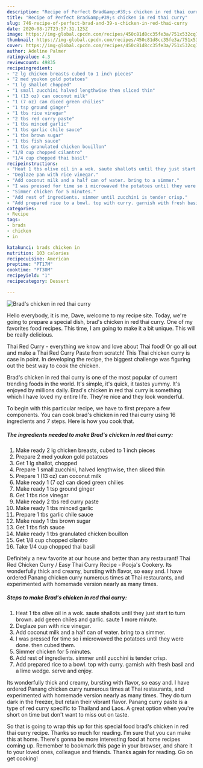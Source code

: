 ```yaml
---
description: "Recipe of Perfect Brad&amp;#39;s chicken in red thai curry"
title: "Recipe of Perfect Brad&amp;#39;s chicken in red thai curry"
slug: 746-recipe-of-perfect-brad-and-39-s-chicken-in-red-thai-curry
date: 2020-08-17T23:57:31.125Z
image: https://img-global.cpcdn.com/recipes/450c81d8cc35fe3a/751x532cq70/brads-chicken-in-red-thai-curry-recipe-main-photo.jpg
thumbnail: https://img-global.cpcdn.com/recipes/450c81d8cc35fe3a/751x532cq70/brads-chicken-in-red-thai-curry-recipe-main-photo.jpg
cover: https://img-global.cpcdn.com/recipes/450c81d8cc35fe3a/751x532cq70/brads-chicken-in-red-thai-curry-recipe-main-photo.jpg
author: Adeline Palmer
ratingvalue: 4.3
reviewcount: 49835
recipeingredient:
- "2 lg chicken breasts cubed to 1 inch pieces"
- "2 med youkon gold potatoes"
- "1 lg shallot chopped"
- "1 small zucchini halved lengthwise then sliced thin"
- "1 (13 oz) can coconut milk"
- "1 (7 oz) can diced green chilies"
- "1 tsp ground ginger"
- "1 tbs rice vinegar"
- "2 tbs red curry paste"
- "1 tbs minced garlic"
- "1 tbs garlic chile sauce"
- "1 tbs brown sugar"
- "1 tbs fish sauce"
- "1 tbs granulated chicken bouillon"
- "1/8 cup chopped cilantro"
- "1/4 cup chopped thai basil"
recipeinstructions:
- "Heat 1 tbs olive oil in a wok. saute shallots until they just start to turn brown. add geeen chiles and garlic. saute 1 more minute."
- "Deglaze pan with rice vinegar."
- "Add coconut milk and a half can of water. bring to a simmer."
- "I was pressed for time so i microwaved the potatoes until they were done. then cubed them."
- "Simmer chicken for 5 minutes."
- "Add rest of ingredients. simmer until zucchini is tender crisp."
- "Add prepared rice to a bowl. top with curry. garnish with fresh basil and a lime wedge. serve and enjoy."
categories:
- Recipe
tags:
- brads
- chicken
- in

katakunci: brads chicken in 
nutrition: 103 calories
recipecuisine: American
preptime: "PT17M"
cooktime: "PT30M"
recipeyield: "1"
recipecategory: Dessert

---
```



![Brad&#39;s chicken in red thai curry](https://img-global.cpcdn.com/recipes/450c81d8cc35fe3a/751x532cq70/brads-chicken-in-red-thai-curry-recipe-main-photo.jpg)

Hello everybody, it is me, Dave, welcome to my recipe site. Today, we're going to prepare a special dish, brad&#39;s chicken in red thai curry. One of my favorites food recipes. This time, I am going to make it a bit unique. This will be really delicious.

Thai Red Curry - everything we know and love about Thai food! Or go all out and make a Thai Red Curry Paste from scratch! This Thai chicken curry is case in point. In developing the recipe, the biggest challenge was figuring out the best way to cook the chicken.

Brad&#39;s chicken in red thai curry is one of the most popular of current trending foods in the world. It's simple, it's quick, it tastes yummy. It's enjoyed by millions daily. Brad&#39;s chicken in red thai curry is something which I have loved my entire life. They're nice and they look wonderful.


To begin with this particular recipe, we have to first prepare a few components. You can cook brad&#39;s chicken in red thai curry using 16 ingredients and 7 steps. Here is how you cook that.

<!--inarticleads1-->

##### The ingredients needed to make Brad&#39;s chicken in red thai curry:

1. Make ready 2 lg chicken breasts, cubed to 1 inch pieces
1. Prepare 2 med youkon gold potatoes
1. Get 1 lg shallot, chopped
1. Prepare 1 small zucchini, halved lengthwise, then sliced thin
1. Prepare 1 (13 oz) can coconut milk
1. Make ready 1 (7 oz) can diced green chilies
1. Make ready 1 tsp ground ginger
1. Get 1 tbs rice vinegar
1. Make ready 2 tbs red curry paste
1. Make ready 1 tbs minced garlic
1. Prepare 1 tbs garlic chile sauce
1. Make ready 1 tbs brown sugar
1. Get 1 tbs fish sauce
1. Make ready 1 tbs granulated chicken bouillon
1. Get 1/8 cup chopped cilantro
1. Take 1/4 cup chopped thai basil


Definitely a new favorite at our house and better than any restaurant! Thai Red Chicken Curry / Easy Thai Curry Recipe - Pooja&#39;s Cookery. Its wonderfully thick and creamy, bursting with flavor, so easy and. I have ordered Panang chicken curry numerous times at Thai restaurants, and experimented with homemade version nearly as many times. 

<!--inarticleads2-->

##### Steps to make Brad&#39;s chicken in red thai curry:

1. Heat 1 tbs olive oil in a wok. saute shallots until they just start to turn brown. add geeen chiles and garlic. saute 1 more minute.
1. Deglaze pan with rice vinegar.
1. Add coconut milk and a half can of water. bring to a simmer.
1. I was pressed for time so i microwaved the potatoes until they were done. then cubed them.
1. Simmer chicken for 5 minutes.
1. Add rest of ingredients. simmer until zucchini is tender crisp.
1. Add prepared rice to a bowl. top with curry. garnish with fresh basil and a lime wedge. serve and enjoy.


Its wonderfully thick and creamy, bursting with flavor, so easy and. I have ordered Panang chicken curry numerous times at Thai restaurants, and experimented with homemade version nearly as many times. They do turn dark in the freezer, but retain their vibrant flavor. Panang curry paste is a type of red curry specific to Thailand and Laos. A great option when you&#39;re short on time but don&#39;t want to miss out on taste. 

So that is going to wrap this up for this special food brad&#39;s chicken in red thai curry recipe. Thanks so much for reading. I'm sure that you can make this at home. There's gonna be more interesting food at home recipes coming up. Remember to bookmark this page in your browser, and share it to your loved ones, colleague and friends. Thanks again for reading. Go on get cooking!
